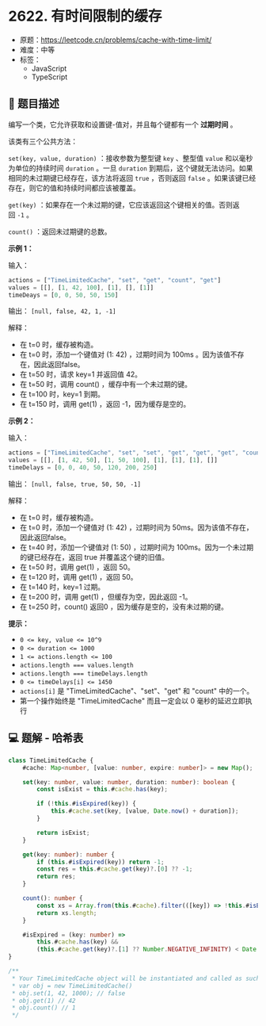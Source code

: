 # 2622. 有时间限制的缓存

- 原题：https://leetcode.cn/problems/cache-with-time-limit/
- 难度：中等
- 标签：
  - JavaScript
  - TypeScript

## 📝 题目描述

编写一个类，它允许获取和设置键-值对，并且每个键都有一个 **过期时间** 。

该类有三个公共方法：

`set(key, value, duration)` ：接收参数为整型键 `key` 、整型值 `value` 和以毫秒为单位的持续时间 `duration` 。一旦 `duration` 到期后，这个键就无法访问。如果相同的未过期键已经存在，该方法将返回 `true` ，否则返回 `false` 。如果该键已经存在，则它的值和持续时间都应该被覆盖。

`get(key)` ：如果存在一个未过期的键，它应该返回这个键相关的值。否则返回 `-1` 。

`count()` ：返回未过期键的总数。


**示例 1：**

输入：
```js
actions = ["TimeLimitedCache", "set", "get", "count", "get"]
values = [[], [1, 42, 100], [1], [], [1]]
timeDeays = [0, 0, 50, 50, 150]
```

输出： `[null, false, 42, 1, -1]`

解释：
- 在 t=0 时，缓存被构造。
- 在 t=0 时，添加一个键值对 (1: 42) ，过期时间为 100ms 。因为该值不存在，因此返回false。
- 在 t=50 时，请求 key=1 并返回值 42。
- 在 t=50 时，调用 count() ，缓存中有一个未过期的键。
- 在 t=100 时，key=1 到期。
- 在 t=150 时，调用 get(1) ，返回 -1，因为缓存是空的。

**示例 2：**

输入：
```js
actions = ["TimeLimitedCache", "set", "set", "get", "get", "get", "count"]
values = [[], [1, 42, 50], [1, 50, 100], [1], [1], [1], []]
timeDelays = [0, 0, 40, 50, 120, 200, 250]
```

输出： `[null, false, true, 50, 50, -1]`

解释：
- 在 t=0 时，缓存被构造。
- 在 t=0 时，添加一个键值对 (1: 42) ，过期时间为 50ms。因为该值不存在，因此返回false。
- 在 t=40 时，添加一个键值对 (1: 50) ，过期时间为 100ms。因为一个未过期的键已经存在，返回 true 并覆盖这个键的旧值。
- 在 t=50 时，调用 get(1) ，返回 50。
- 在 t=120 时，调用 get(1) ，返回 50。
- 在 t=140 时，key=1 过期。
- 在 t=200 时，调用 get(1) ，但缓存为空，因此返回 -1。
- 在 t=250 时，count() 返回0 ，因为缓存是空的，没有未过期的键。


**提示：**

- `0 <= key, value <= 10^9`
- `0 <= duration <= 1000`
- `1 <= actions.length <= 100`
- `actions.length === values.length`
- `actions.length === timeDelays.length`
- `0 <= timeDelays[i] <= 1450`
- `actions[i]` 是 "TimeLimitedCache"、"set"、"get" 和 "count" 中的一个。
- 第一个操作始终是 "TimeLimitedCache" 而且一定会以 0 毫秒的延迟立即执行

## 💻 题解 - 哈希表

```ts
class TimeLimitedCache {
    #cache: Map<number, [value: number, expire: number]> = new Map();

    set(key: number, value: number, duration: number): boolean {
        const isExist = this.#cache.has(key);

        if (!this.#isExpired(key)) {
            this.#cache.set(key, [value, Date.now() + duration]);
        }

        return isExist;
    }

    get(key: number): number {
        if (this.#isExpired(key)) return -1;
        const res = this.#cache.get(key)?.[0] ?? -1;
        return res;
    }

    count(): number {
        const xs = Array.from(this.#cache).filter(([key]) => !this.#isExpired(key));
        return xs.length;
    }

    #isExpired = (key: number) =>
        this.#cache.has(key) &&
        (this.#cache.get(key)?.[1] ?? Number.NEGATIVE_INFINITY) < Date.now();
}

/**
 * Your TimeLimitedCache object will be instantiated and called as such:
 * var obj = new TimeLimitedCache()
 * obj.set(1, 42, 1000); // false
 * obj.get(1) // 42
 * obj.count() // 1
 */
```